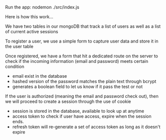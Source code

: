 Run the app: nodemon ./src/index.js

Here is how this work...

We have two tables in our mongoDB that track a list of users
as well as a list of current active sessions

To register a user, we use a simple form to capture user data and store
it in the user table

Once registered, we have a form that hit a dedicated route on the server
to check if the incoming information (email and password) meets certain condition

- email exist in the database
- hashed version of the password matches the plain text through bcrypt
- generates a boolean field to let us know if it pass the test or not

If the user is authorized (meaning the email and password check out), then we
will proceed to create a session through the use of cookie

- session is stored in the database, available to look up at anytime
- access token to check if user have access, expire when the session ends.
- refresh token will re-generate a set of access token as long as it doesn't expire

